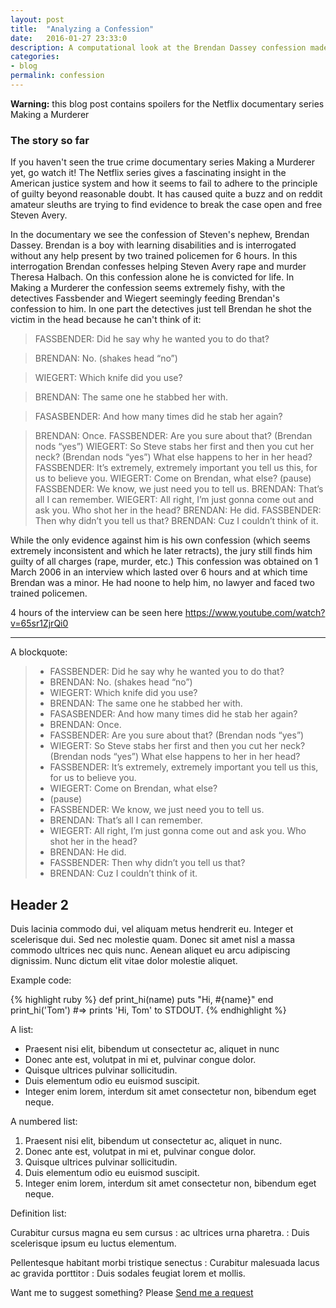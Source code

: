 ```yaml
---
layout: post
title:  "Analyzing a Confession"
date:   2016-01-27 23:33:0
description: A computational look at the Brendan Dassey confession made famous by Making a Murderer
categories:
- blog
permalink: confession
---
```


**Warning:** this blog post contains spoilers for the Netflix documentary series Making a Murderer

### The story so far
If you haven't seen the true crime documentary series Making a Murderer yet, go watch it! The Netflix series gives a fascinating insight in the  American justice system and how it seems to fail to adhere to the principle of guilty beyond reasonable doubt. It has caused quite a buzz and on reddit amateur sleuths are trying to find evidence to break the case open and free Steven Avery.

In the documentary we see the confession of Steven's nephew, Brendan Dassey. Brendan is a boy with learning disabilities and is interrogated without any help present by two trained policemen for 6 hours. In this interrogation Brendan confesses helping Steven Avery rape and murder Theresa Halbach. On this confession alone he is convicted for life. In Making a Murderer the confession seems extremely fishy, with the detectives Fassbender and Wiegert seemingly feeding Brendan's confession to him. In one part the detectives just tell Brendan he shot the victim in the head because he can't think of it:

> FASSBENDER: Did he say why he wanted you to do that?

> BRENDAN: No. (shakes head “no”)

> WIEGERT: Which knife did you use?

> BRENDAN: The same one he stabbed her with.

> FASASBENDER: And how many times did he stab her again?

> BRENDAN: Once.
> FASSBENDER: Are you sure about that? (Brendan nods “yes”)
> WIEGERT: So Steve stabs her first and then you cut her neck? (Brendan nods “yes”) What else happens to her in her head?
> FASSBENDER: It’s extremely, extremely important you tell us this, for us to believe you.
> WIEGERT: Come on Brendan, what else?
> (pause)
> FASSBENDER: We know, we just need you to tell us.
> BRENDAN: That’s all I can remember.
> WIEGERT: All right, I’m just gonna come out and ask you. Who shot her in the head?
> BRENDAN: He did.
> FASSBENDER: Then why didn’t you tell us that?
> BRENDAN: Cuz I couldn’t think of it.




While the only evidence against him is his own confession (which seems extremely inconsistent and which he later retracts), the jury still finds him guilty of all charges (rape, murder, etc.) This confession was obtained on 1 March 2006 in an interview which lasted over 6 hours and at which time Brendan was a minor. He had noone to help him, no lawyer and faced two trained policemen.

4 hours of the interview can be seen here https://www.youtube.com/watch?v=65sr1ZjrQi0





___

A blockquote:

> - FASSBENDER: Did he say why he wanted you to do that?
> - BRENDAN: No. (shakes head “no”)
> - WIEGERT: Which knife did you use?
> - BRENDAN: The same one he stabbed her with.
> - FASASBENDER: And how many times did he stab her again?
> - BRENDAN: Once.
> - FASSBENDER: Are you sure about that? (Brendan nods “yes”)
> - WIEGERT: So Steve stabs her first and then you cut her neck? (Brendan nods “yes”) What else happens to her in her head?
> - FASSBENDER: It’s extremely, extremely important you tell us this, for us to believe you.
> - WIEGERT: Come on Brendan, what else?
> - (pause)
> - FASSBENDER: We know, we just need you to tell us.
> - BRENDAN: That’s all I can remember.
> - WIEGERT: All right, I’m just gonna come out and ask you. Who shot her in the head?
> - BRENDAN: He did.
> - FASSBENDER: Then why didn’t you tell us that?
> - BRENDAN: Cuz I couldn’t think of it.

## Header 2

Duis lacinia commodo dui, vel aliquam metus hendrerit eu. Integer et scelerisque dui. Sed nec molestie quam. Donec sit amet nisl a massa commodo ultrices nec quis nunc. Aenean aliquet eu arcu adipiscing dignissim. Nunc dictum elit vitae dolor molestie aliquet.


Example code: 

{% highlight ruby %}
def print_hi(name)
  puts "Hi, #{name}"
end
print_hi('Tom')
#=> prints 'Hi, Tom' to STDOUT.
{% endhighlight %}


A list: 

- Praesent nisi elit, bibendum ut consectetur ac, aliquet in nunc
- Donec ante est, volutpat in mi et, pulvinar congue dolor.
- Quisque ultrices pulvinar sollicitudin.
- Duis elementum odio eu euismod suscipit.
- Integer enim lorem, interdum sit amet consectetur non, bibendum eget neque.

A numbered list: 

1. Praesent nisi elit, bibendum ut consectetur ac, aliquet in nunc. 
2. Donec ante est, volutpat in mi et, pulvinar congue dolor.
3. Quisque ultrices pulvinar sollicitudin.
4. Duis elementum odio eu euismod suscipit.
5. Integer enim lorem, interdum sit amet consectetur non, bibendum eget neque.

Definition list:

Curabitur cursus magna eu sem cursus
: ac ultrices urna pharetra.
: Duis scelerisque ipsum eu luctus elementum. 

Pellentesque habitant morbi tristique senectus
: Curabitur malesuada lacus ac gravida porttitor
: Duis sodales feugiat lorem et mollis. 

Want me to suggest something? Please [Send me a request](https://github.com/web-create/harmony/issues/new)
